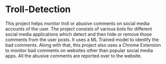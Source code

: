 # Troll-Detection
 This project helps monitor troll or abusive comments on social media accounts of the user. The project consists of various bots for different social media applications which detect and then hide or remove those comments from the user posts. It uses a ML Trained model to identify the bad comments. Along with that, this project also uses a Chrome Extension to monitor bad comments on websites other than popular social media apps. All the abusive comments are reported over to the website.
